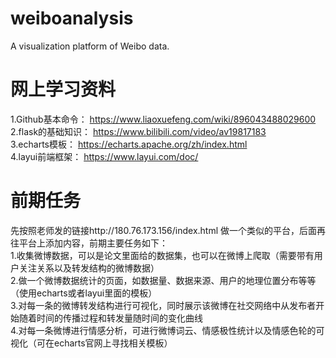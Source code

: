 # weiboanalysis
A visualization platform of Weibo data.
# 网上学习资料
1.Github基本命令： https://www.liaoxuefeng.com/wiki/896043488029600<br>
2.flask的基础知识： https://www.bilibili.com/video/av19817183<br>
3.echarts模板： https://echarts.apache.org/zh/index.html<br>
4.layui前端框架： https://www.layui.com/doc/ <br>
# 前期任务
先按照老师发的链接http://180.76.173.156/index.html  做一个类似的平台，后面再往平台上添加内容，前期主要任务如下：<br>
1.收集微博数据，可以是论文里面给的数据集，也可以在微博上爬取（需要带有用户关注关系以及转发结构的微博数据）<br>
2.做一个微博数据统计的页面，如数据量、数据来源、用户的地理位置分布等等（使用echarts或者layui里面的模板）<br>
3.对每一条的微博转发结构进行可视化，同时展示该微博在社交网络中从发布者开始随着时间的传播过程和转发量随时间的变化曲线<br>
4.对每一条微博进行情感分析，可进行微博词云、情感极性统计以及情感色轮的可视化（可在echarts官网上寻找相关模板）<br>
